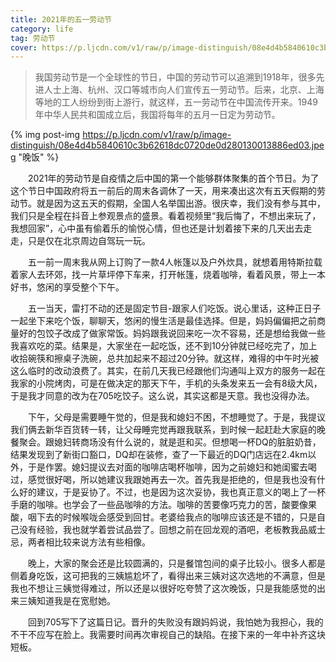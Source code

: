 ```yaml
---
title: 2021年的五一劳动节
category: life
tag: 劳动节
cover: https://p.ljcdn.com/v1/raw/p/image-distinguish/08e4d4b5840610c3b62618dc0720de0d280130013886ed03.jpeg
---
```


> 我国劳动节是一个全球性的节日，中国的劳动节可以追溯到1918年，很多先进人士上海、杭州、汉口等城市向人们宣传五一劳动节。后来，北京、上海等地的工人纷纷到街上游行，就这样，五一劳动节在中国流传开来。1949年中华人民共和国成立后，我国将每年的五月一日定为劳动节。

{% img post-img https://p.ljcdn.com/v1/raw/p/image-distinguish/08e4d4b5840610c3b62618dc0720de0d280130013886ed03.jpeg "晚饭" %}

　　2021年的劳动节是自疫情之后中国的第一个能够群体聚集的首个节日。为了这个节日中国政府将五一前后的周末各调休了一天，用来凑出这次有五天假期的劳动节。就是因为这五天的假期，全国人名举国出游。很庆幸，我们没有参与其中，我们只是全程在抖音上参观景点的盛景。看着视频里“我后悔了，不想出来玩了，我想回家”，心中虽有偷着乐的愉悦心情，但也还是计划着接下来的几天出去走走，只是仅在北京周边自驾玩一玩。

　　五一前一周末我从网上订购了一款4人帐篷以及户外炊具，就想着用特斯拉载着家人去环郊，找一片草坪停下车来，打开帐篷，烧着咖啡，看着风景，带上一本好书，悠闲的享受整个下午。

　　五一当天，雷打不动的还是固定节目-跟家人们吃饭。说心里话，这种正日子一起坐下来吃个饭，聊聊天，悠闲的慢生活是最佳选择。但是，妈妈偏偏把之前商量好的包饺子改成了做家常饭。妈妈跟我说回来吃一次不容易，还是想给我做一些我喜欢吃的菜。结果是，大家坐在一起吃饭，还不到10分钟就已经吃完了，加上收拾碗筷和擦桌子洗碗，总共加起来不超过20分钟。就这样，难得的中午时光被这么临时的改动浪费了。其实，在前几天我已经跟他们沟通叫上双方的服务一起在我家的小院烤肉，可是在做决定的那天下午，手机的头条发来五一会有8级大风，于是我才同意的改为在705吃饺子。这么说，其实这都是天意。我也没得办法。

　　下午，父母是需要睡午觉的，但是我和媳妇不困，不想睡觉了。于是，我提议我们俩去新华百货转一转，让父母睡完觉再跟我联系，到时候一起赶赴大家庭的晚餐聚会。跟媳妇转商场没有什么说的，就是逛和买。但想喝一杯DQ的脏脏奶昔，结果发现到了新街口豁口，DQ却在装修，查了一下最近的DQ门店远在2.4km以外，于是作罢。媳妇提议去对面的咖啡店喝杯咖啡，因为之前媳妇和她闺蜜去喝过，感觉很好喝，所以她建议我跟她再去一次。首先我是拒绝的，但是我也没有什么好的建议，于是妥协了。不过，也是因为这次妥协，我也真正意义的喝上了一杯手磨的咖啡。也学会了一些品咖啡的方法。咖啡的苦要像巧克力的苦，酸要像果酸，咽下去的时候喉咙会感受到回甘。老婆给我点的咖啡应该还是不错的，只是自己没有经验，我也就学着尝试品尝了。回想之前在回龙观的酒吧，老板教我品威士忌，两者相比较来说方法有些相像。

　　晚上，大家的聚会还是比较圆满的，只是餐馆包间的桌子比较小。很多人都是侧着身吃饭，这可把我的三姨尴尬坏了，看得出来三姨对这次选地的不满意，但是我也不想让三姨觉得难过，所以还是以很好吃夸赞了这次晚饭，只是我能感觉的出来三姨知道我是在宽慰她。

　　回到705写下了这篇日记。晋升的失败没有跟妈妈说，我怕她为我担心，我的不干不应写在脸上。我需要时间再次审视自己的缺陷。在接下来的一年中补齐这块短板。